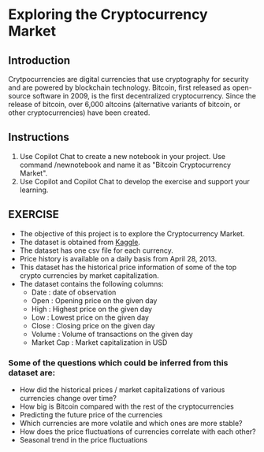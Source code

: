 # Exploring the  Cryptocurrency Market

## Introduction

   Crytpocurrencies are digital currencies that use cryptography for security and are powered by blockchain technology. Bitcoin, first released as open-source software in 2009, is the first decentralized cryptocurrency. Since the release of bitcoin, over 6,000 altcoins (alternative variants of bitcoin, or other cryptocurrencies) have been created.

## Instructions
1. Use Copilot Chat to create a new notebook in your project. Use command /newnotebook and name it as "Bitcoin Cryptocurrency Market".
2. Use Copilot and Copilot Chat to develop the exercise and support your learning.

## EXERCISE

- The objective of this project is to explore the Cryptocurrency Market.
- The dataset is obtained from [Kaggle](https://www.kaggle.com/sudalairajkumar/cryptocurrencypricehistory).
- The dataset has one csv file for each currency.
- Price history is available on a daily basis from April 28, 2013.
- This dataset has the historical price information of some of the top crypto currencies by market capitalization.
- The dataset contains the following columns:
   - Date : date of observation
   - Open : Opening price on the given day
   - High : Highest price on the given day
   - Low : Lowest price on the given day
   - Close : Closing price on the given day
   - Volume : Volume of transactions on the given day
   - Market Cap : Market capitalization in USD

### Some of the questions which could be inferred from this dataset are:

- How did the historical prices / market capitalizations of various currencies change over time?
- How big is Bitcoin compared with the rest of the cryptocurrencies
- Predicting the future price of the currencies
- Which currencies are more volatile and which ones are more stable?
- How does the price fluctuations of currencies correlate with each other?
- Seasonal trend in the price fluctuations
